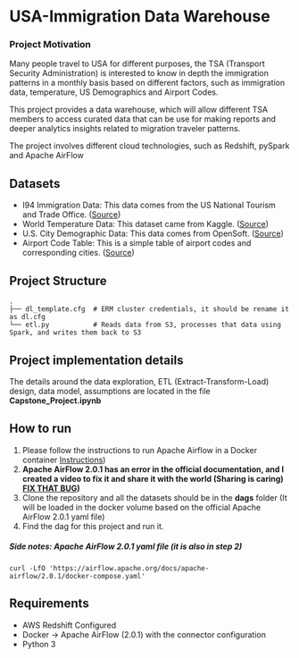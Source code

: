 # USA-Immigration Data Warehouse 

### Project Motivation
Many people travel to USA for different purposes, the TSA (Transport Security Administration)
is interested to know in depth the immigration patterns in a monthly basis based on different
factors, such as immigration data, temperature, US Demographics and Airport Codes.

This project provides a data warehouse, which will allow different TSA members to access 
curated data that can be use for making reports and deeper analytics insights 
related to migration traveler patterns.

The project involves different cloud technologies, such as Redshift, pySpark and Apache AirFlow

## Datasets 

- I94 Immigration Data: This data comes from the US National Tourism and Trade Office. ([Source](https://travel.trade.gov/research/reports/i94/historical/2016.html))
- World Temperature Data: This dataset came from Kaggle. ([Source](https://www.kaggle.com/berkeleyearth/climate-change-earth-surface-temperature-data))
- U.S. City Demographic Data: This data comes from OpenSoft. ([Source](https://public.opendatasoft.com/explore/dataset/us-cities-demographics/export/))
- Airport Code Table: This is a simple table of airport codes and corresponding cities. ([Source](https://datahub.io/core/airport-codes#data))


## Project Structure
    .
    ├── dl_template.cfg  # ERM cluster credentials, it should be rename it as dl.cfg
    └── etl.py           # Reads data from S3, processes that data using Spark, and writes them back to S3

## Project implementation details
The details around the data exploration, ETL (Extract-Transform-Load) design, data model, assumptions are located 
in the file **Capstone_Project.ipynb**

## How to run

1. Please follow the instructions to run Apache Airflow in a Docker container [Instructions](https://airflow.apache.org/docs/apache-airflow/stable/start/docker.html))
2. **Apache AirFlow 2.0.1 has an error in the official documentation, and I created a video to fix it and 
share it with the world (Sharing is caring) [FIX THAT BUG](https://youtu.be/RVKRtgDIh8A))**
3. Clone the repository and all the datasets should be in the **dags** folder (It will be loaded in the docker volume based on the official Apache AirFlow 2.0.1 yaml file)
4. Find the dag for this project and run it.

##### Side notes: Apache AirFlow 2.0.1 yaml file (it is also in step 2)
```
curl -LfO 'https://airflow.apache.org/docs/apache-airflow/2.0.1/docker-compose.yaml'
```

## Requirements

- AWS Redshift Configured
- Docker -> Apache AirFlow (2.0.1) with the connector configuration
- Python 3

